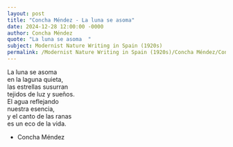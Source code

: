 ```yaml
---
layout: post
title: "Concha Méndez - La luna se asoma"
date: 2024-12-28 12:00:00 -0000
author: Concha Méndez
quote: "La luna se asoma  "
subject: Modernist Nature Writing in Spain (1920s)
permalink: /Modernist Nature Writing in Spain (1920s)/Concha Méndez/Concha Méndez - La luna se asoma
---
```


La luna se asoma  
en la laguna quieta,  
las estrellas susurran  
tejidos de luz y sueños.  
El agua reflejando  
nuestra esencia,  
y el canto de las ranas  
es un eco de la vida.

- Concha Méndez
